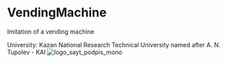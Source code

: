 # VendingMachine
Imitation of a vending machine

University: Kazan National Research Technical University named after A. N. Tupolev - KAI
![logo_sayt_podpis_mono](https://user-images.githubusercontent.com/56444269/125158581-c27a8080-e17a-11eb-84dc-d91a1a01fb19.png)
